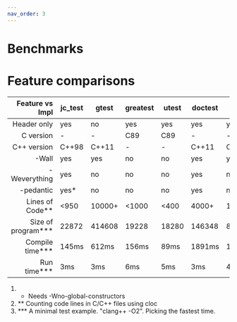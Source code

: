 ```yaml
---
nav_order: 3
---
```


# Benchmarks

# Feature comparisons

| Feature vs Impl        | jc_test |  gtest  | greatest |  utest  | doctest |  catch2 |
|-----------------------:|---------|---------|----------|---------|---------|---------|
| Header only            |   yes   |    no   |    yes   |   yes   |   yes   |   yes   |
| C version              |    -    |    -    |    C89   |   C89   |    -    |    -    |
| C++ version            |  C++98  |  C++11  |     -    |    -    |  C++11  |  C++11  |
| -Wall                  |   yes   |   yes   |    no    |   no    |   yes   |   yes   |
| -Weverything           |   yes   |    no   |    no    |   no    |   yes   |    no   |
| -pedantic              |   yes*  |    no   |    no    |   no    |   yes   |    no   |
| Lines of Code**        |  <950   |  10000+ |   <1000  |  <400   |  4000+  |  11000+ |
| Size of program***     |  22872  |  414608 |   19228  |  18280  |  146348 |  829572 |
| Compile time***        |  145ms  |  612ms  |   156ms  |   89ms  |  1891ms | 10746ms |
| Run time***            |    3ms  |    3ms  |    6ms   |    5ms  |    3ms  |   4ms   |


1. * Needs -Wno-global-constructors 
1. ** Counting code lines in C/C++ files using cloc
1. *** A minimal test example. "clang++ -O2". Picking the fastest time.
